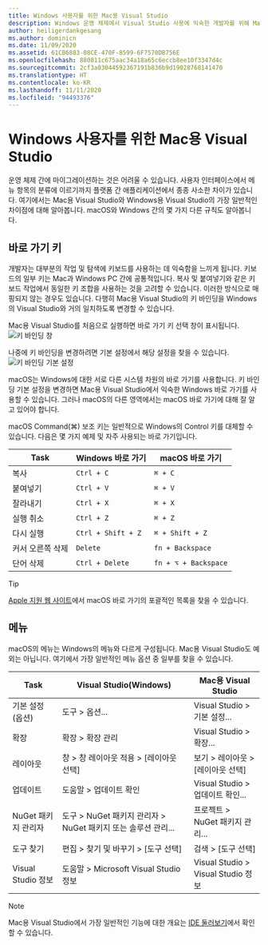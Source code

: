 ```yaml
---
title: Windows 사용자를 위한 Mac용 Visual Studio
description: Windows 운영 체제에서 Visual Studio 사용에 익숙한 개발자를 위해 Mac용 Visual Studio를 소개합니다.
author: heiligerdankgesang
ms.author: dominicn
ms.date: 11/09/2020
ms.assetid: 61CB6883-08CE-470F-8599-6F7570DB756E
ms.openlocfilehash: 880811c675aac34a18a65c6eccb8ee10f3347d4c
ms.sourcegitcommit: 2cf3a03044592367191b836b9d19028768141470
ms.translationtype: HT
ms.contentlocale: ko-KR
ms.lasthandoff: 11/11/2020
ms.locfileid: "94493376"
---
```

# <a name="visual-studio-for-mac-for-windows-users"></a>Windows 사용자를 위한 Mac용 Visual Studio

운영 체제 간에 마이그레이션하는 것은 어려울 수 있습니다. 사용자 인터페이스에서 메뉴 항목의 분류에 이르기까지 플랫폼 간 애플리케이션에서 종종 사소한 차이가 있습니다. 여기에서는 Mac용 Visual Studio와 Windows용 Visual Studio의 가장 일반적인 차이점에 대해 알아봅니다. macOS와 Windows 간의 몇 가지 다른 규칙도 알아봅니다.

## <a name="keyboard-shortcuts"></a>바로 가기 키

개발자는 대부분의 작업 및 탐색에 키보드를 사용하는 데 익숙함을 느끼게 됩니다. 키보드의 일부 키는 Mac과 Windows PC 간에 공통적입니다. 복사 및 붙여넣기와 같은 키보드 작업에서 동일한 키 조합을 사용하는 것을 고려할 수 있습니다. 이러한 방식으로 매핑되지 않는 경우도 있습니다. 다행히 Mac용 Visual Studio의 키 바인딩을 Windows의 Visual Studio와 거의 일치하도록 변경할 수 있습니다.

Mac용 Visual Studio를 처음으로 실행하면 바로 가기 키 선택 창이 표시됩니다. ![키 바인딩 창](media/ide-tour-2019-keyboard-shortcut.png)

나중에 키 바인딩을 변경하려면 기본 설정에서 해당 설정을 찾을 수 있습니다. ![키 바인딩 기본 설정](media/customizing-the-ide-image10a.png)

macOS는 Windows에 대한 서로 다른 시스템 차원의 바로 가기를 사용합니다. 키 바인딩 기본 설정을 변경하면 Mac용 Visual Studio에서 익숙한 Windows 바로 가기를 사용할 수 있습니다. 그러나 macOS의 다른 영역에서는 macOS 바로 가기에 대해 잘 알고 있어야 합니다.

macOS Command(⌘) 보조 키는 일반적으로 Windows의 Control 키를 대체할 수 있습니다. 다음은 몇 가지 예제 및 자주 사용되는 바로 가기입니다.

|Task                   |Windows 바로 가기         |macOS 바로 가기      |
|-----------------------|-------------------------|--------------------|
|복사                   |`Ctrl + C`               |`⌘ + C`             |
|붙여넣기                  |`Ctrl + V`               |`⌘ + V`             |
|잘라내기                    |`Ctrl + X`               |`⌘ + X`             |
|실행 취소                   |`Ctrl + Z`               |`⌘ + Z`             |
|다시 실행                   |`Ctrl + Shift + Z`       |`⌘ + Shift + Z`     |
|커서 오른쪽 삭제 |`Delete`                 |`fn + Backspace`    |
|단어 삭제            |`Ctrl + Delete`          |`fn + ⌥ + Backspace`|

> [!TIP]
> [Apple 지원 웹 사이트](https://support.apple.com/en-us/HT201236)에서 macOS 바로 가기의 포괄적인 목록을 찾을 수 있습니다.

## <a name="menus"></a>메뉴

macOS의 메뉴는 Windows의 메뉴와 다르게 구성됩니다. Mac용 Visual Studio도 예외는 아닙니다. 여기에서 가장 일반적인 메뉴 옵션 중 일부를 찾을 수 있습니다.

|Task                   |Visual Studio(Windows)                                              |Mac용 Visual Studio                |
|-----------------------|---------------------------------------------------------------------|-------------------------------------|
|기본 설정(옵션)  |도구 > 옵션...                                                   |Visual Studio > 기본 설정...       |
|확장             |확장 > 확장 관리                                       |Visual Studio > 확장...        |
|레이아웃                |창 > 창 레이아웃 적용 > [레이아웃 선택]                       |보기 > 레이아웃 > [레이아웃 선택]               |
|업데이트                |도움말 > 업데이트 확인                                             |Visual Studio > 업데이트 확인... |
|NuGet 패키지 관리자  |도구 > NuGet 패키지 관리자 > NuGet 패키지 또는 솔루션 관리... |프로젝트 > NuGet 패키지 관리...   |
|도구 찾기             |편집 > 찾기 및 바꾸기 > [도구 선택]                              |검색 > [도구 선택]               |
|Visual Studio 정보    |도움말 > Microsoft Visual Studio 정보                                 |Visual Studio > Visual Studio 정보  

> [!NOTE]
> Mac용 Visual Studio에서 가장 일반적인 기능에 대한 개요는 [IDE 둘러보기](ide-tour.md)에서 확인할 수 있습니다.